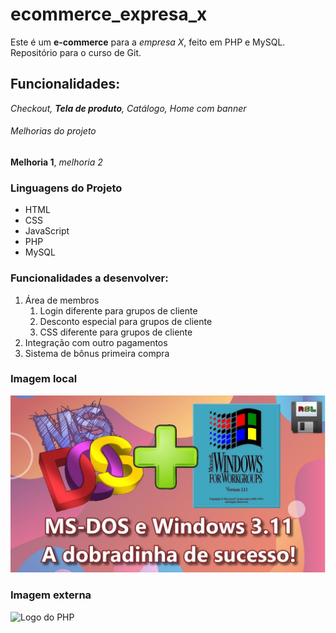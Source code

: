 # ecommerce_expresa_x
Este é um **e-commerce** para a *empresa X*, feito em PHP e MySQL. Repositório para o curso de Git.

## Funcionalidades:

_Checkout, **Tela de produto**, Catálogo, Home com banner_

###### Melhorias do projeto
__Melhoria 1__, _melhoria 2_

### Linguagens do Projeto

* HTML
* CSS
* JavaScript
* PHP
* MySQL

### Funcionalidades a desenvolver:
1. Área de membros
    1. Login diferente para grupos de cliente
    2. Desconto especial para grupos de cliente
    3. CSS diferente para grupos de cliente
2. Integração com outro pagamentos
3. Sistema de bônus primeira compra

### Imagem local

![Logo Windows 3 e MS-DOS 6](img/ms-dos_win311.jpeg)

### Imagem externa

![Logo do PHP](https://commons.wikimedia.org/wiki/File:Php-logo.png)